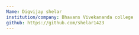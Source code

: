 ```yaml
---
Name: Digvijay shelar
institution/company: Bhavans Vivekananda college
github: https://github.com/shelar1423
---
```

